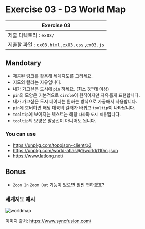 # Exercise 03 - D3 World Map

| Exercise 03              
| ------------------------ 
| 제출 디렉토리 : `ex03/`  
| 제출할 파일 : `ex03.html` ,`ex03.css` ,`ex03.js` 

## Mandotary

- 제공된 링크를 활용해 세계지도를 그리세요.
- 지도의 컬러는 자유입니다.
- 내가 가고싶은 도시에 `pin` 하세요. (최소 3군데 이상)
- `pin`의 모양은 기본적으로 `circle`이 원칙이지만 자유롭게 표현합니다.
- 내가 가고싶은 도시 데이터는 원하는 방식으로 가공해서 사용합니다.
- `pin`에 호버하면 해당 대륙의 컬러가 바뀌고 `tooltip`이 나타납니다.
- `tooltip`에 보여지는 텍스트는 해당 `나라`와 `도시 이름`입니다.
- `tooltip`의 모양은 말풍선이 아니어도 됩니다.

### You can use
- https://unpkg.com/topojson-client@3
- https://unpkg.com/world-atlas@1/world/110m.json
- https://www.latlong.net/


## Bonus

- `Zoom In` `Zoom Out` 기능이 있으면 훨씬 편하겠죠?

### 세계지도 예시

<img src='https://user-images.githubusercontent.com/6348562/97552361-128a2c00-19cc-11eb-81f4-248e06286c68.png' alt='worldmap'>

이미지 출처: https://www.syncfusion.com/
